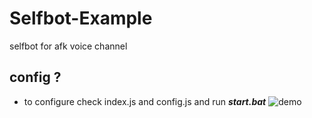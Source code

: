 # Selfbot-Example
selfbot for afk voice channel

## config ?
- to configure check index.js and config.js and run  ***start.bat***
![demo](https://cdn.discordapp.com/attachments/1015736130097905725/1021270027103633469/bandicam_2022-09-19_05-58-46-579.gif)


